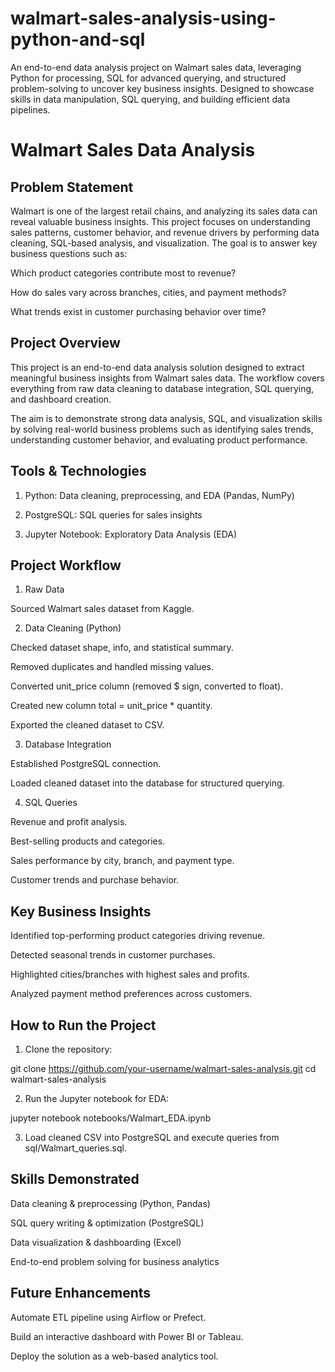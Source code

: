 # walmart-sales-analysis-using-python-and-sql
An end-to-end data analysis project on Walmart sales data, leveraging Python for processing, SQL for advanced querying, and structured problem-solving to uncover key business insights. Designed to showcase skills in data manipulation, SQL querying, and building efficient data pipelines.

# Walmart Sales Data Analysis
## Problem Statement

Walmart is one of the largest retail chains, and analyzing its sales data can reveal valuable business insights. This project focuses on understanding sales patterns, customer behavior, and revenue drivers by performing data cleaning, SQL-based analysis, and visualization. The goal is to answer key business questions such as:

Which product categories contribute most to revenue?

How do sales vary across branches, cities, and payment methods?

What trends exist in customer purchasing behavior over time?

## Project Overview

This project is an end-to-end data analysis solution designed to extract meaningful business insights from Walmart sales data. The workflow covers everything from raw data cleaning to database integration, SQL querying, and dashboard creation.

The aim is to demonstrate strong data analysis, SQL, and visualization skills by solving real-world business problems such as identifying sales trends, understanding customer behavior, and evaluating product performance.

## Tools & Technologies

1. Python: Data cleaning, preprocessing, and EDA (Pandas, NumPy)

2. PostgreSQL: SQL queries for sales insights

3. Jupyter Notebook: Exploratory Data Analysis (EDA)


## Project Workflow

1. Raw Data

  Sourced Walmart sales dataset from Kaggle.

2. Data Cleaning (Python)

  Checked dataset shape, info, and statistical summary.
  
  Removed duplicates and handled missing values.
  
  Converted unit_price column (removed $ sign, converted to float).
  
  Created new column total = unit_price * quantity.
  
  Exported the cleaned dataset to CSV.

3. Database Integration

  Established PostgreSQL connection.
  
  Loaded cleaned dataset into the database for structured querying.

4. SQL Queries

  Revenue and profit analysis.
  
  Best-selling products and categories.
  
  Sales performance by city, branch, and payment type.
  
  Customer trends and purchase behavior.

## Key Business Insights

 Identified top-performing product categories driving revenue.
 
 Detected seasonal trends in customer purchases.
 
 Highlighted cities/branches with highest sales and profits.
 
 Analyzed payment method preferences across customers.

## How to Run the Project

 1. Clone the repository:
 
   git clone https://github.com/your-username/walmart-sales-analysis.git
   cd walmart-sales-analysis
 
 2. Run the Jupyter notebook for EDA:
 
   jupyter notebook notebooks/Walmart_EDA.ipynb
 
 3. Load cleaned CSV into PostgreSQL and execute queries from sql/Walmart_queries.sql.

## Skills Demonstrated

  Data cleaning & preprocessing (Python, Pandas)
  
  SQL query writing & optimization (PostgreSQL)
  
  Data visualization & dashboarding (Excel)
  
  End-to-end problem solving for business analytics

## Future Enhancements

  Automate ETL pipeline using Airflow or Prefect.
  
  Build an interactive dashboard with Power BI or Tableau.
  
  Deploy the solution as a web-based analytics tool.
